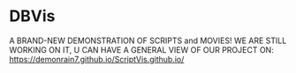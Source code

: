 # DBVis
A BRAND-NEW DEMONSTRATION OF SCRIPTS and MOVIES!
WE ARE STILL WORKING ON IT, U CAN HAVE A GENERAL VIEW OF OUR PROJECT ON: https://demonrain7.github.io/ScriptVis.github.io/
